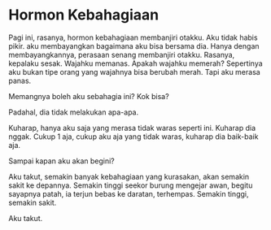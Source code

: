 # Hormon Kebahagiaan

Pagi ini, rasanya, hormon kebahagiaan membanjiri otakku. Aku tidak habis pikir.
aku membayangkan bagaimana aku bisa bersama dia.
Hanya dengan membayangkannya, perasaan senang membanjiri otakku.
Rasanya, kepalaku sesak. Wajahku memanas. Apakah wajahku memerah? Sepertinya aku bukan tipe orang yang wajahnya bisa berubah merah. Tapi aku merasa panas.

Memangnya boleh aku sebahagia ini? Kok bisa?

Padahal, dia tidak melakukan apa-apa.

Kuharap, hanya aku saja yang merasa tidak waras seperti ini. Kuharap dia nggak. Cukup 1 aja, cukup aku aja yang tidak waras, kuharap dia baik-baik aja.

Sampai kapan aku akan begini?

Aku takut, semakin banyak kebahagiaan yang kurasakan, akan semakin sakit ke depannya. Semakin tinggi seekor burung mengejar awan, begitu sayapnya patah, ia terjun bebas ke daratan, terhempas. Semakin tinggi, semakin sakit.

Aku takut.
